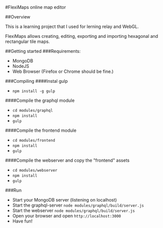 #FlexiMaps online map editor

##Overview

This is a learning project that I used for lerning relay and WebGL.

FlexiMaps allows creating, editing, exporting and importing hexagonal and rectangular tile maps.

##Getting started
###Requirements:
* MongoDB
* NodeJS
* Web Browser (Firefox or Chrome should be fine.)

###Compiling
####Instal gulp
* `npm install -g gulp`

####Compile the graphql module
* `cd modules/graphql`
* `npm install`
* `gulp`

####Compile the frontend module
* `cd modules/frontend`
* `npm install`
* `gulp`

####Compile the webserver and copy the "frontend" assets  
* `cd modules/webserver `
* `npm install`
* `gulp`

###Run
* Start your MongoDB server (listening on localhost)
* Start the graphql-server `node modules/graphql/build/server.js`
* Start the webserver `node modules/graphql/build/server.js`
* Open your browser and open `http://localhost:3000`
* Have fun!
